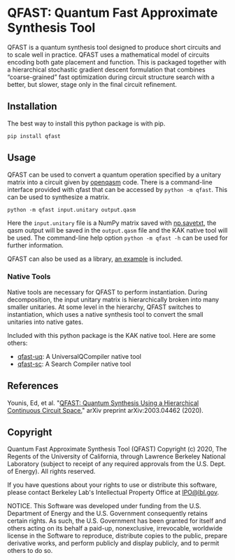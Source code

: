 # QFAST: Quantum Fast Approximate Synthesis Tool

QFAST is a quantum synthesis tool designed to produce short circuits and to scale well in practice. QFAST uses a mathematical model of circuits encoding both gate placement and function. This is packaged together with a hierarchical stochastic gradient descent formulation that combines “coarse-grained” fast optimization during circuit structure search with a better, but slower, stage only in the final circuit refinement.

## Installation

The best way to install this python package is with pip.

```
pip install qfast
```

## Usage

QFAST can be used to convert a quantum operation specified by a unitary matrix into a circuit given by [openqasm](https://github.com/Qiskit/openqasm) code. There is a command-line interface provided with qfast that can be accessed by `python -m qfast`. This can be used to synthesize a matrix.

```
python -m qfast input.unitary output.qasm
```

Here the `input.unitary` file is a NumPy matrix saved with [np.savetxt](https://docs.scipy.org/doc/numpy/reference/generated/numpy.savetxt.html), the qasm output will be saved in the `output.qasm` file and the KAK native tool will be used. The command-line help option `python -m qfast -h` can be used for further information.

QFAST can also be used as a library, [an example](https://github.com/BQSKit/qfast/blob/master/examples/synthesize_qft4.py) is included.

### Native Tools

Native tools are necessary for QFAST to perform instantiation. During decomposition, the input unitary matrix is hierarchically broken into many smaller unitaries. At some level in the hierarchy, QFAST switches to instantiation, which uses a native synthesis tool to convert the small unitaries into native gates.

Included with this python package is the KAK native tool. Here are some others:

- [qfast-uq](https://github.com/BQSKit/qfast-uq): A UniversalQCompiler native tool
- [qfast-sc](https://github.com/BQSKit/qfast-sc): A Search Compiler native tool

## References

Younis, Ed, et al. "[QFAST: Quantum Synthesis Using a Hierarchical Continuous Circuit Space.](https://arxiv.org/abs/2003.04462)" arXiv preprint arXiv:2003.04462 (2020).

## Copyright

Quantum Fast Approximate Synthesis Tool (QFAST) Copyright (c) 2020,
The Regents of the University of California, through Lawrence Berkeley
National Laboratory (subject to receipt of any required approvals from
the U.S. Dept. of Energy). All rights reserved.

If you have questions about your rights to use or distribute this software,
please contact Berkeley Lab's Intellectual Property Office at
IPO@lbl.gov.

NOTICE.  This Software was developed under funding from the U.S. Department
of Energy and the U.S. Government consequently retains certain rights.  As
such, the U.S. Government has been granted for itself and others acting on
its behalf a paid-up, nonexclusive, irrevocable, worldwide license in the
Software to reproduce, distribute copies to the public, prepare derivative 
works, and perform publicly and display publicly, and to permit others to do so.
